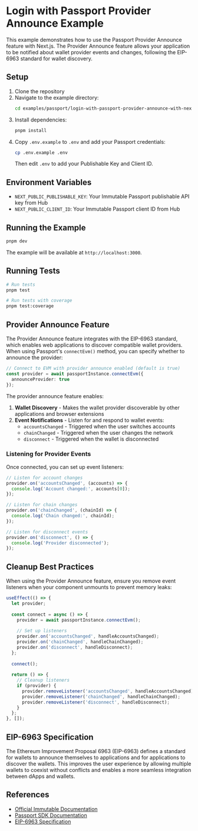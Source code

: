 # Login with Passport Provider Announce Example

This example demonstrates how to use the Passport Provider Announce feature with Next.js. The Provider Announce feature allows your application to be notified about wallet provider events and changes, following the EIP-6963 standard for wallet discovery.

## Setup

1. Clone the repository
2. Navigate to the example directory:
   ```bash
   cd examples/passport/login-with-passport-provider-announce-with-nextjs
   ```
3. Install dependencies:
   ```bash
   pnpm install
   ```
4. Copy `.env.example` to `.env` and add your Passport credentials:
   ```bash
   cp .env.example .env
   ```
   Then edit `.env` to add your Publishable Key and Client ID.

## Environment Variables

- `NEXT_PUBLIC_PUBLISHABLE_KEY`: Your Immutable Passport publishable API key from Hub
- `NEXT_PUBLIC_CLIENT_ID`: Your Immutable Passport client ID from Hub

## Running the Example

```bash
pnpm dev
```

The example will be available at `http://localhost:3000`.

## Running Tests

```bash
# Run tests
pnpm test

# Run tests with coverage
pnpm test:coverage
```

## Provider Announce Feature

The Provider Announce feature integrates with the EIP-6963 standard, which enables web applications to discover compatible wallet providers. When using Passport's `connectEvm()` method, you can specify whether to announce the provider:

```typescript
// Connect to EVM with provider announce enabled (default is true)
const provider = await passportInstance.connectEvm({
  announceProvider: true
});
```

The provider announce feature enables:

1. **Wallet Discovery** - Makes the wallet provider discoverable by other applications and browser extensions
2. **Event Notifications** - Listen for and respond to wallet events:
   - `accountsChanged` - Triggered when the user switches accounts
   - `chainChanged` - Triggered when the user changes the network
   - `disconnect` - Triggered when the wallet is disconnected

### Listening for Provider Events

Once connected, you can set up event listeners:

```typescript
// Listen for account changes
provider.on('accountsChanged', (accounts) => {
  console.log('Account changed:', accounts[0]);
});

// Listen for chain changes
provider.on('chainChanged', (chainId) => {
  console.log('Chain changed:', chainId);
});

// Listen for disconnect events
provider.on('disconnect', () => {
  console.log('Provider disconnected');
});
```

## Cleanup Best Practices

When using the Provider Announce feature, ensure you remove event listeners when your component unmounts to prevent memory leaks:

```typescript
useEffect(() => {
  let provider;
  
  const connect = async () => {
    provider = await passportInstance.connectEvm();
    
    // Set up listeners
    provider.on('accountsChanged', handleAccountsChanged);
    provider.on('chainChanged', handleChainChanged);
    provider.on('disconnect', handleDisconnect);
  };
  
  connect();
  
  return () => {
    // Cleanup listeners
    if (provider) {
      provider.removeListener('accountsChanged', handleAccountsChanged);
      provider.removeListener('chainChanged', handleChainChanged);
      provider.removeListener('disconnect', handleDisconnect);
    }
  };
}, []);
```

## EIP-6963 Specification

The Ethereum Improvement Proposal 6963 (EIP-6963) defines a standard for wallets to announce themselves to applications and for applications to discover the wallets. This improves the user experience by allowing multiple wallets to coexist without conflicts and enables a more seamless integration between dApps and wallets.

## References

- [Official Immutable Documentation](https://docs.immutable.com)
- [Passport SDK Documentation](https://docs.immutable.com/docs/x/passport)
- [EIP-6963 Specification](https://eips.ethereum.org/EIPS/eip-6963)